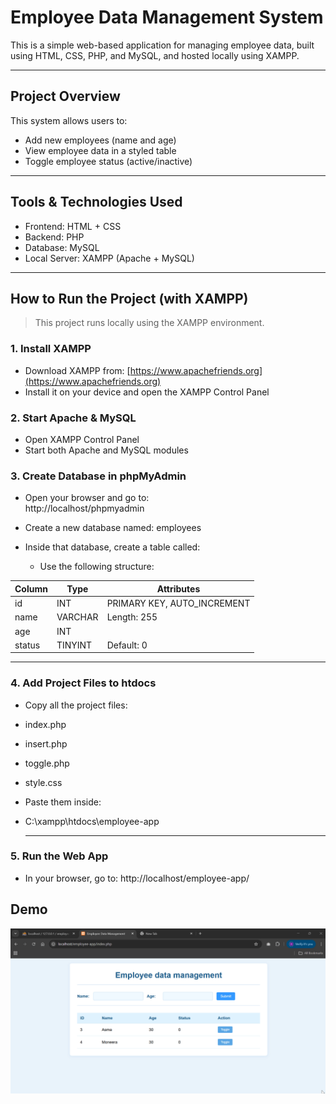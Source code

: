 # Employee Data Management System

This is a simple web-based application for managing employee data, built using HTML, CSS, PHP, and MySQL, and hosted locally using XAMPP.

---

##  Project Overview

This system allows users to:
- Add new employees (name and age)
- View employee data in a styled table
- Toggle employee status (active/inactive)

---

##  Tools & Technologies Used

- Frontend: HTML + CSS
- Backend: PHP
- Database: MySQL
- Local Server: XAMPP (Apache + MySQL)

---

##  How to Run the Project (with XAMPP)

> This project runs locally using the XAMPP environment.

### 1. Install XAMPP
- Download XAMPP from: [https://www.apachefriends.org](https://www.apachefriends.org)
- Install it on your device and open the XAMPP Control Panel

### 2. Start Apache & MySQL
- Open XAMPP Control Panel
- Start both Apache and MySQL modules

### 3. Create Database in phpMyAdmin
- Open your browser and go to:  
  http://localhost/phpmyadmin

- Create a new database named:
  employees
- Inside that database, create a table called:
  - Use the following structure:

| Column  | Type     | Attributes                     |
|---------|----------|--------------------------------|
| id      | INT      | PRIMARY KEY, AUTO_INCREMENT    |
| name    | VARCHAR  | Length: 255                    |
| age     | INT      |                                |
| status  | TINYINT  | Default: 0                     |

---

### 4. Add Project Files to htdocs
- Copy all the project files:
- index.php
- insert.php
- toggle.php
- style.css

- Paste them inside:
- C:\xampp\htdocs\employee-app

  ---

### 5. Run the Web App
- In your browser, go to:
  http://localhost/employee-app/

  
## Demo
![demo](employee-app-demo.gif)
